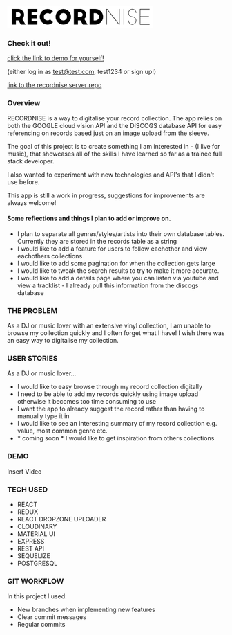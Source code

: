 ![](/src/img/logo.png)

### Check it out!

[click the link to demo for yourself!](https://recordnise.netlify.app/)

(either log in as test@test.com, test1234 or sign up!)

[link to the recordnise server repo](https://github.com/StaceyAlexMiller90/recordnise_server)

### Overview

RECORDNISE is a way to digitalise your record collection. The app relies on both the GOOGLE cloud vision API and the DISCOGS database API for easy referencing on records based just on an image upload from the sleeve.

The goal of this project is to create something I am interested in - (I live for music), that showcases all of the skills I have learned so far as a trainee full stack developer.

I also wanted to experiment with new technologies and API's that I didn't use before.

This app is still a work in progress, suggestions for improvements are always welcome!

#### Some reflections and things I plan to add or improve on.

- I plan to separate all genres/styles/artists into their own database tables. Currently they are stored in the records table as a string
- I would like to add a feature for users to follow eachother and view eachothers collections
- I would like to add some pagination for when the collection gets large
- I would like to tweak the search results to try to make it more accurate.
- I would like to add a details page where you can listen via youtube and view a tracklist - I already pull this information from the discogs database

### THE PROBLEM

As a DJ or music lover with an extensive vinyl collection, I am unable to browse my collection quickly and I often forget what I have! I wish there was an easy way to digitalise my collection.

### USER STORIES

As a DJ or music lover...

- I would like to easy browse through my record collection digitally
- I need to be able to add my records quickly using image upload otherwise it becomes too time consuming to use
- I want the app to already suggest the record rather than having to manually type it in
- I would like to see an interesting summary of my record collection e.g. value, most common genre etc.
- \* coming soon \* I would like to get inspiration from others collections

### DEMO

Insert Video

### TECH USED

- REACT
- REDUX
- REACT DROPZONE UPLOADER
- CLOUDINARY
- MATERIAL UI
- EXPRESS
- REST API
- SEQUELIZE
- POSTGRESQL

### GIT WORKFLOW

In this project I used:

- New branches when implementing new features
- Clear commit messages
- Regular commits
